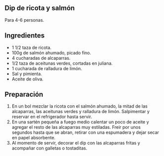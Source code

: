 ## Dip de ricota y salmón
Para 4-6 personas.
## Ingredientes
- 1 1/2 taza de ricota.
- 100g de salmón ahumado, picado fino.
- 4 cucharadas de alcaparras.
- 1/2 taza de aceitunas verdes, cortadas en juliana.
- 1 cucharada de ralladura de limón.
- Sal y pimienta.
- Aceite de oliva.
## Preparación
1. En un bol mezclar la ricota con el salmón ahumado, la mitad de las alcaparras, las aceitunas verdes y ralladura de limón. Salpimentar y reservar en el refrigerador hasta servir.
2. En una sartén pequeña a fuego medio calentar un poco de aceite y agregar el resto de las alcaparras muy estiladas. Freir por unos segundos hasta que se abran, retirar con una espumadera y dejar secar en papel absorbente.
3. Al momento de servir, decorar el dip con las alcaparras fritas y acompañar con galletas o tostaditas.